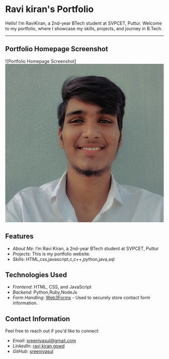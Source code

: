 # Ravi kiran's Portfolio

Hello! I’m RaviKiran, a 2nd-year BTech student at SVPCET, Puttur. Welcome to my portfolio, where I showcase my skills, projects, and journey in B.Tech.

---
## Portfolio Homepage Screenshot

![Portfolio Homepage Screenshot]
![portfilo pic](https://github.com/ravikirangowd/ravikirangowd/blob/da4a53d0cc012b2254e5748f1d4922fab475eb69/about/images/facce.jpg)

## Features

- *About Me*: I’m Ravi Kiran, a 2nd-year BTech student at SVPCET, Puttur
- *Projects*: This is my portfolio website.
- *Skills*: HTML,css,javascript,c,c++,python,java,sql


## Technologies Used

- *Frontend*: HTML, CSS, and JavaScript
- *Backend*: Python,Ruby,NodeJs
- *Form Handling*: [Web3Forms](https://web3forms.com/) - Used to securely store contact form information.

## Contact Information

Feel free to reach out if you'd like to connect:

- *Email*: [sreenivasul@gmail.com](mailto:sreenivasul@gmail.com)
- *LinkedIn*: [ravi kiran gowd](https://www.linkedin.com/in/ravikirangowd)
- *GitHub*: [sreenivasul](https://github.com/ravikirangowd)
